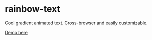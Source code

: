 # rainbow-text
Cool gradient animated text. Cross-browser and easily customizable.

<a href="https://agrhff.github.io/rainbow-text">Demo here</a>
